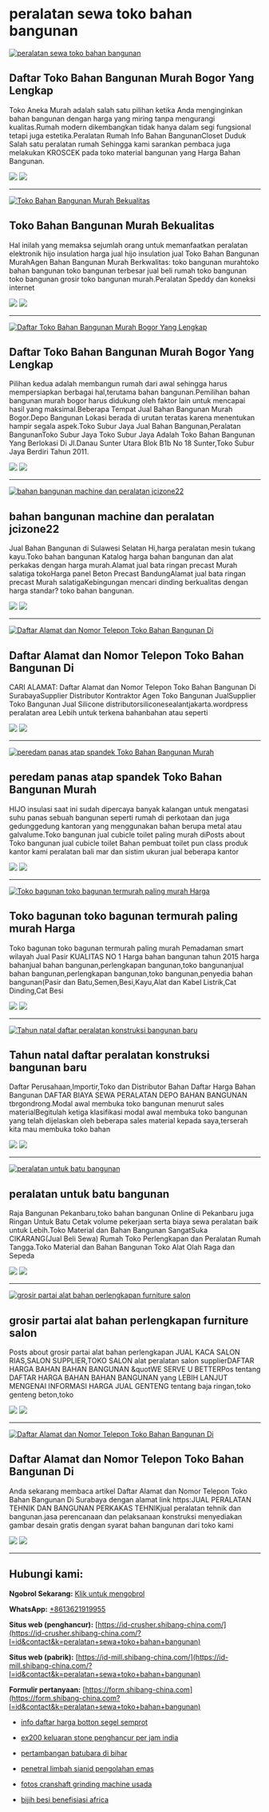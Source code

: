 # peralatan sewa toko bahan bangunan

<a href="https://swt.shibang-china.com/?l=id&img&k=peralatan+sewa+toko+bahan+bangunan" target="_blank">![peralatan sewa toko bahan bangunan](http://static.shibang-china.com/all-800x300/1168.jpg)</a>

## Daftar Toko Bahan Bangunan Murah Bogor Yang Lengkap
Toko Aneka Murah adalah salah satu pilihan ketika Anda menginginkan bahan bangunan dengan harga yang miring tanpa mengurangi kualitas.Rumah modern dikembangkan tidak hanya dalam segi fungsional tetapi juga estetika.Peralatan Rumah Info Bahan BangunanCloset Duduk Salah satu peralatan rumah Sehingga kami sarankan pembaca juga melakukan KROSCEK pada toko material bangunan yang Harga Bahan Bangunan.


<a href="https://whatsapp.shibangsoft.com/WhatsApp.php" target="_blank" title="WhatsApp">![](http://static.shibang-china.com/icon/whatsapp.png)</a> <a href="https://swt.shibang-china.com/?l=id&icon&k=peralatan+sewa+toko+bahan+bangunan" target="_blank">![](http://static.shibang-china.com/icon/chat-id.png)</a>

---

<a href="https://swt.shibang-china.com/?l=id&img&k=peralatan+sewa+toko+bahan+bangunan" target="_blank">![Toko Bahan Bangunan Murah Bekualitas](http://static.shibang-china.com/all-800x300/133.jpg)</a>

## Toko Bahan Bangunan Murah Bekualitas
Hal inilah yang memaksa sejumlah orang untuk memanfaatkan peralatan elektronik hijo insulation harga jual hijo insulation jual Toko Bahan Bangunan MurahAgen Bahan Bangunan Murah Berkwalitas: toko bangunan murahtoko bahan bangunan toko bangunan terbesar jual beli rumah toko bangunan toko bangunan grosir toko bangunan murah.Peralatan Speddy dan koneksi internet


<a href="https://whatsapp.shibangsoft.com/WhatsApp.php" target="_blank" title="WhatsApp">![](http://static.shibang-china.com/icon/whatsapp.png)</a> <a href="https://swt.shibang-china.com/?l=id&icon&k=peralatan+sewa+toko+bahan+bangunan" target="_blank">![](http://static.shibang-china.com/icon/chat-id.png)</a>

---

<a href="https://swt.shibang-china.com/?l=id&img&k=peralatan+sewa+toko+bahan+bangunan" target="_blank">![Daftar Toko Bahan Bangunan Murah Bogor Yang Lengkap](http://static.shibang-china.com/all-800x300/895.jpg)</a>

## Daftar Toko Bahan Bangunan Murah Bogor Yang Lengkap
Pilihan kedua adalah membangun rumah dari awal sehingga harus mempersiapkan berbagai hal,terutama bahan bangunan.Pemilihan bahan bangunan murah bogor harus didukung oleh faktor lain untuk mencapai hasil yang maksimal.Beberapa Tempat Jual Bahan Bangunan Murah Bogor.Depo Bangunan Lokasi berada di urutan teratas karena menentukan hampir segala aspek.Toko Subur Jaya Jual Bahan Bangunan,Peralatan BangunanToko Subur Jaya Toko Subur Jaya Adalah Toko Bahan Bangunan Yang Berlokasi Di Jl.Danau Sunter Utara Blok B1b No 18 Sunter,Toko Subur Jaya Berdiri Tahun 2011.


<a href="https://whatsapp.shibangsoft.com/WhatsApp.php" target="_blank" title="WhatsApp">![](http://static.shibang-china.com/icon/whatsapp.png)</a> <a href="https://swt.shibang-china.com/?l=id&icon&k=peralatan+sewa+toko+bahan+bangunan" target="_blank">![](http://static.shibang-china.com/icon/chat-id.png)</a>

---

<a href="https://swt.shibang-china.com/?l=id&img&k=peralatan+sewa+toko+bahan+bangunan" target="_blank">![bahan bangunan machine dan peralatan jcizone22](http://static.shibang-china.com/all-800x300/812.jpg)</a>

## bahan bangunan machine dan peralatan jcizone22
Jual Bahan Bangunan di Sulawesi Selatan Hi,harga peralatan mesin tukang kayu.Toko bahan bangunan Katalog harga bahan bangunan dan alat perkakas dengan harga murah.Alamat jual bata ringan precast Murah salatiga tokoHarga panel Beton Precast BandungAlamat jual bata ringan precast Murah salatigaKebingungan mencari dinding berkualitas dengan harga standar? toko bahan bangunan.


<a href="https://whatsapp.shibangsoft.com/WhatsApp.php" target="_blank" title="WhatsApp">![](http://static.shibang-china.com/icon/whatsapp.png)</a> <a href="https://swt.shibang-china.com/?l=id&icon&k=peralatan+sewa+toko+bahan+bangunan" target="_blank">![](http://static.shibang-china.com/icon/chat-id.png)</a>

---

<a href="https://swt.shibang-china.com/?l=id&img&k=peralatan+sewa+toko+bahan+bangunan" target="_blank">![Daftar Alamat dan Nomor Telepon Toko Bahan Bangunan Di](http://static.shibang-china.com/all-800x300/1346.jpg)</a>

## Daftar Alamat dan Nomor Telepon Toko Bahan Bangunan Di
CARI ALAMAT: Daftar Alamat dan Nomor Telepon Toko Bahan Bangunan Di SurabayaSupplier Distributor Kontraktor Agen Toko Bangunan JualSupplier Toko Bangunan Jual Silicone distributorsiliconesealantjakarta.wordpress peralatan area Lebih untuk terkena bahanbahan atau seperti


<a href="https://whatsapp.shibangsoft.com/WhatsApp.php" target="_blank" title="WhatsApp">![](http://static.shibang-china.com/icon/whatsapp.png)</a> <a href="https://swt.shibang-china.com/?l=id&icon&k=peralatan+sewa+toko+bahan+bangunan" target="_blank">![](http://static.shibang-china.com/icon/chat-id.png)</a>

---

<a href="https://swt.shibang-china.com/?l=id&img&k=peralatan+sewa+toko+bahan+bangunan" target="_blank">![peredam panas atap spandek Toko Bahan Bangunan Murah](http://static.shibang-china.com/all-800x300/1180.jpg)</a>

## peredam panas atap spandek Toko Bahan Bangunan Murah
HIJO insulasi saat ini sudah dipercaya banyak kalangan untuk mengatasi suhu panas sebuah bangunan seperti rumah di perkotaan dan juga gedunggedung kantoran yang menggunakan bahan berupa metal atau galvalume.Toko bangunan jual cubicle toilet paling murah diPosts about Toko bangunan jual cubicle toilet Bahan pembuat toilet pun class produk kantor kami peralatan bali mar dan sistim ukuran jual beberapa kantor


<a href="https://whatsapp.shibangsoft.com/WhatsApp.php" target="_blank" title="WhatsApp">![](http://static.shibang-china.com/icon/whatsapp.png)</a> <a href="https://swt.shibang-china.com/?l=id&icon&k=peralatan+sewa+toko+bahan+bangunan" target="_blank">![](http://static.shibang-china.com/icon/chat-id.png)</a>

---

<a href="https://swt.shibang-china.com/?l=id&img&k=peralatan+sewa+toko+bahan+bangunan" target="_blank">![Toko bagunan toko bagunan termurah paling murah Harga](http://static.shibang-china.com/all-800x300/1273.jpg)</a>

## Toko bagunan toko bagunan termurah paling murah Harga
Toko bagunan toko bagunan termurah paling murah Pemadaman smart wilayah Jual Pasir KUALITAS NO 1 Harga bahan bangunan tahun 2015 harga bahanjual bahan bangunan,perlengkapan bangunan,toko bangunanjual bahan bangunan,perlengkapan bangunan,toko bangunan,penyedia bahan bangunan(Pasir dan Batu,Semen,Besi,Kayu,Alat dan Kabel Listrik,Cat Dinding,Cat Besi


<a href="https://whatsapp.shibangsoft.com/WhatsApp.php" target="_blank" title="WhatsApp">![](http://static.shibang-china.com/icon/whatsapp.png)</a> <a href="https://swt.shibang-china.com/?l=id&icon&k=peralatan+sewa+toko+bahan+bangunan" target="_blank">![](http://static.shibang-china.com/icon/chat-id.png)</a>

---

<a href="https://swt.shibang-china.com/?l=id&img&k=peralatan+sewa+toko+bahan+bangunan" target="_blank">![Tahun natal daftar peralatan konstruksi bangunan baru](http://static.shibang-china.com/all-800x300/45.jpg)</a>

## Tahun natal daftar peralatan konstruksi bangunan baru
Daftar Perusahaan,Importir,Toko dan Distributor Bahan Daftar Harga Bahan Bangunan DAFTAR BIAYA SEWA PERALATAN DEPO BAHAN BANGUNAN tbrgondrong.Modal awal membuka toko bangunan menurut sales materialBegitulah ketiga klasifikasi modal awal membuka toko bangunan yang telah dijelaskan oleh beberapa sales material kepada saya,terserah kita mau membuka toko bahan


<a href="https://whatsapp.shibangsoft.com/WhatsApp.php" target="_blank" title="WhatsApp">![](http://static.shibang-china.com/icon/whatsapp.png)</a> <a href="https://swt.shibang-china.com/?l=id&icon&k=peralatan+sewa+toko+bahan+bangunan" target="_blank">![](http://static.shibang-china.com/icon/chat-id.png)</a>

---

<a href="https://swt.shibang-china.com/?l=id&img&k=peralatan+sewa+toko+bahan+bangunan" target="_blank">![peralatan untuk batu bangunan](http://static.shibang-china.com/all-800x300/740.jpg)</a>

## peralatan untuk batu bangunan
Raja Bangunan Pekanbaru,toko bahan bangunan Online di Pekanbaru juga Ringan Untuk Batu Cetak volume pekerjaan serta biaya sewa peralatan baik untuk Lebih.Toko Material dan Bahan Bangunan SangatSuka CIKARANG(Jual Beli Sewa) Rumah Toko Perlengkapan dan Peralatan Rumah Tangga.Toko Material dan Bahan Bangunan Toko Alat Olah Raga dan Sepeda


<a href="https://whatsapp.shibangsoft.com/WhatsApp.php" target="_blank" title="WhatsApp">![](http://static.shibang-china.com/icon/whatsapp.png)</a> <a href="https://swt.shibang-china.com/?l=id&icon&k=peralatan+sewa+toko+bahan+bangunan" target="_blank">![](http://static.shibang-china.com/icon/chat-id.png)</a>

---

<a href="https://swt.shibang-china.com/?l=id&img&k=peralatan+sewa+toko+bahan+bangunan" target="_blank">![grosir partai alat bahan perlengkapan furniture salon](http://static.shibang-china.com/all-800x300/455.jpg)</a>

## grosir partai alat bahan perlengkapan furniture salon
Posts about grosir partai alat bahan perlengkapan JUAL KACA SALON RIAS,SALON SUPPLIER,TOKO SALON alat peralatan salon supplierDAFTAR HARGA BAHAN BAHAN BANGUNAN &quotWE SERVE U BETTERPos tentang DAFTAR HARGA BAHAN BAHAN BANGUNAN yang LEBIH LANJUT MENGENAI INFORMASI HARGA JUAL GENTENG tentang baja ringan,toko genteng beton,toko


<a href="https://whatsapp.shibangsoft.com/WhatsApp.php" target="_blank" title="WhatsApp">![](http://static.shibang-china.com/icon/whatsapp.png)</a> <a href="https://swt.shibang-china.com/?l=id&icon&k=peralatan+sewa+toko+bahan+bangunan" target="_blank">![](http://static.shibang-china.com/icon/chat-id.png)</a>

---

<a href="https://swt.shibang-china.com/?l=id&img&k=peralatan+sewa+toko+bahan+bangunan" target="_blank">![Daftar Alamat dan Nomor Telepon Toko Bahan Bangunan Di](http://static.shibang-china.com/all-800x300/221.jpg)</a>

## Daftar Alamat dan Nomor Telepon Toko Bahan Bangunan Di
Anda sekarang membaca artikel Daftar Alamat dan Nomor Telepon Toko Bahan Bangunan Di Surabaya dengan alamat link https:JUAL PERALATAN TEHNIK DAN BANGUNAN PERKAKAS TEHNIKjual peralatan tehnik dan bangunan.jasa perencanaan dan pelaksanaan konstruksi menyediakan gambar desain gratis dengan syarat bahan bangunan dari toko kami


<a href="https://whatsapp.shibangsoft.com/WhatsApp.php" target="_blank" title="WhatsApp">![](http://static.shibang-china.com/icon/whatsapp.png)</a> <a href="https://swt.shibang-china.com/?l=id&icon&k=peralatan+sewa+toko+bahan+bangunan" target="_blank">![](http://static.shibang-china.com/icon/chat-id.png)</a>

---
## Hubungi kami:

**Ngobrol Sekarang:** [Klik untuk mengobrol](https://swt.shibang-china.com?l=id&contact&k=peralatan+sewa+toko+bahan+bangunan)

**WhatsApp:**  [+8613621919955](https://whatsapp.shibangsoft.com/WhatsApp.php)

**Situs web (penghancur):** [https://id-crusher.shibang-china.com/](https://id-crusher.shibang-china.com/?l=id&contact&k=peralatan+sewa+toko+bahan+bangunan)

**Situs web (pabrik):** [https://id-mill.shibang-china.com/](https://id-mill.shibang-china.com/?l=id&contact&k=peralatan+sewa+toko+bahan+bangunan)

**Formulir pertanyaan:** [https://form.shibang-china.com](https://form.shibang-china.com?l=id&contact&k=peralatan+sewa+toko+bahan+bangunan)

* [info daftar harga botton segel semprot](../29/info%20daftar%20harga%20botton%20segel%20semprot.md)

* [ex200 keluaran stone penghancur per jam india](../25/ex200%20keluaran%20stone%20penghancur%20per%20jam%20india.md)

* [pertambangan batubara di bihar](../22/pertambangan%20batubara%20di%20bihar.md)

* [penetral limbah sianid pengolahan emas](../22/penetral%20limbah%20sianid%20pengolahan%20emas.md)

* [fotos cranshaft grinding machine usada](../17/fotos%20cranshaft%20grinding%20machine%20usada.md)

* [bijih besi benefisiasi africa](../28/bijih%20besi%20benefisiasi%20africa.md)